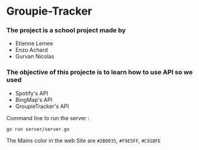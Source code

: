 # Groupie-Tracker

### The project is a school project made by 
+ Etienne Lemee
+ Enzo Achard
+ Gurvan Nicolas

### The objective of this projecte is to learn how to use API so we used 
+ Spotify's API
+ BingMap's API
+ GroupieTracker's API


Command line to run the server  : 


```go run server/server.go```

The Mains color in the web Site are  `#2B0935`,  `#F9E5FF`,  `#C91BFE`

